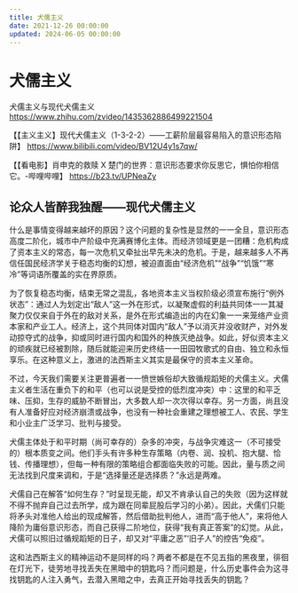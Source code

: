 ```yaml
---
title: 犬儒主义
date: 2021-12-26 00:00:00
updated: 2024-06-05 00:00:00
---
```


# 犬儒主义

犬儒主义与现代犬儒主义 https://www.zhihu.com/zvideo/1435362886499221504

【【主义主义】现代犬儒主义（1-3-2-2）——工薪阶层最容易陷入的意识形态陷阱】 https://www.bilibili.com/video/BV12U4y1s7qw/

 【【看电影】肖申克的救赎 X 楚门的世界：意识形态要求你反思它，惧怕你相信它。-哔哩哔哩】 https://b23.tv/UPNeaZy

## 论众人皆醉我独醒——现代犬儒主义

什么是事情变得越来越坏的原因？这个问题的复杂性是显然的一一全旦，意识形态高度二阶化，城市中产阶级中充满赛博化主体。而经济领域更是一团糟：危机构成了资本主义的常态，每一次危机又牵扯出早先未决的危机。于是，越来越多人不再信任国民经济学关于稳态均衡的幻想，被迫直面由“经济危机”“战争”“饥饿”“寒冷”等词语所覆盖的实在界原质。

为了恢复稳态均衡，结束无常之混乱，各地资本主义当权阶级必须宣布施行“例外状态”：通过人为划定出“敌人”这一外在形式，以凝聚虚假的利益共同体一一其凝聚力仅仅来自于外在的敌对关系，是外在形式编造出的内在幻象一一来笼络产业资本家和产业工人。经济上，这个共同体对国内“敌人”予以消灭并没收财产，对外发动掠夺式的战争，抑或同时进行国内和国外的种族灭绝战争。如此，好似资本主义的顽疾就已经被割除，随后就能迎来历史终结一一田园牧歌式的自由、独立和永恒享乐。在这种意义上，激进的法西斯主义其实是最保守的资本主义革命。

不过，今天我们需要关注更普遍者一一愤世嫉俗却大致循规蹈矩的犬儒主义。犬儒主义者生活在重负下的和平（也可以说是受控的低烈度冲突）中：这里的和平乏味、压抑，生存的威胁不断冒出，大多数人却一次次得以幸存。另一方面，尚且没有人准备好应对经济崩溃或战争，也没有一种社会重建之理想被工人、农民、学生和小业主广泛学习、批判与接受。

犬儒主体处于和平时期（尚可幸存的）杂多的冲突，与战争灾难这一（不可接受的）根本质变之间。他们手头有许多种生存策略（内卷、润、投机、抱大腿、恰钱、传播理想），但每一种有限的策略组合都面临失败的可能。因此，量与质之间无法找到尺度来调和，于是“选择量还是选择质？”永远是两难。

犬儒自己在解答“如何生存？”时呈现无能，却又不肯承认自己的失败（因为这样就不得不抛弃自己过去所学，成为跟在同辈屁股后学习的小弟）。因此，犬儒们只能将矛头对准他人给出的现成解答，然后借助批判他人，进而“高于他人”，来将他人降阶为庸俗意识形态，而自己获得二阶地位，获得“我有真正答案”的幻觉。从此，犬儒可以照旧过循规蹈矩的日子，却又对“平庸之恶”‘旧子人”的控告“免疫”。

这和法西斯主义的精神运动不是同样的吗？两者不都是在不见五指的黑夜里，徘徊在灯光下，徒劳地寻找丢失在黑暗中的钥匙吗？而问题是，什么历史事件会为这寻找钥匙的人注入勇气，去潜入黑暗之中，去真正开始寻找丢失的钥匙？

